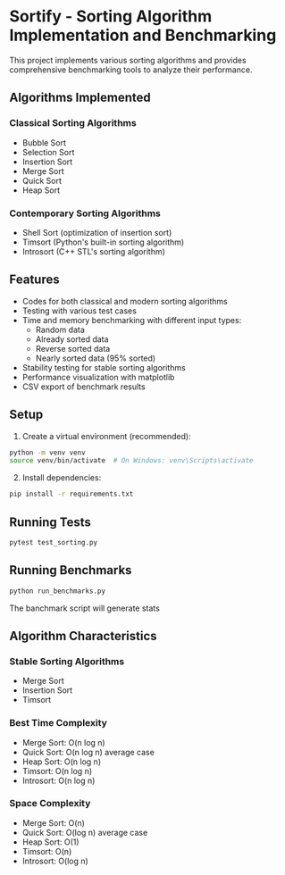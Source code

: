 # Sortify - Sorting Algorithm Implementation and Benchmarking

This project implements various sorting algorithms and provides comprehensive benchmarking tools to analyze their performance.

## Algorithms Implemented

### Classical Sorting Algorithms
- Bubble Sort
- Selection Sort
- Insertion Sort
- Merge Sort
- Quick Sort
- Heap Sort

### Contemporary Sorting Algorithms
- Shell Sort (optimization of insertion sort)
- Timsort (Python's built-in sorting algorithm)
- Introsort (C++ STL's sorting algorithm)

## Features

- Codes for both classical and modern sorting algorithms
-  Testing with various test cases
- Time and memory benchmarking with different input types:
  - Random data
  - Already sorted data
  - Reverse sorted data
  - Nearly sorted data (95% sorted)
- Stability testing for stable sorting algorithms
- Performance visualization with matplotlib
- CSV export of benchmark results

## Setup

1. Create a virtual environment (recommended):
```bash
python -m venv venv
source venv/bin/activate  # On Windows: venv\Scripts\activate
```

2. Install dependencies:
```bash
pip install -r requirements.txt
```

## Running Tests

```bash
pytest test_sorting.py
```

## Running Benchmarks

```bash
python run_benchmarks.py
```

The banchmark script will generate stats

## Algorithm Characteristics

### Stable Sorting Algorithms
- Merge Sort
- Insertion Sort
- Timsort

### Best Time Complexity
- Merge Sort: O(n log n)
- Quick Sort: O(n log n) average case
- Heap Sort: O(n log n)
- Timsort: O(n log n)
- Introsort: O(n log n)

### Space Complexity
- Merge Sort: O(n)
- Quick Sort: O(log n) average case
- Heap Sort: O(1)
- Timsort: O(n)
- Introsort: O(log n)

